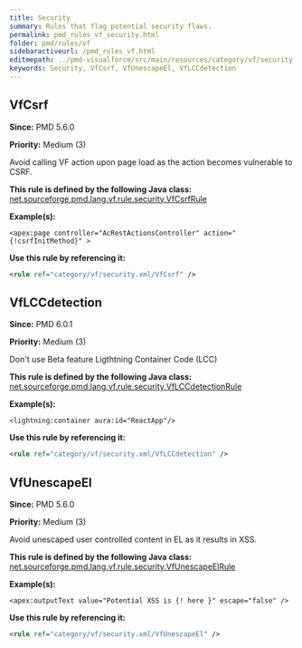 ```yaml
---
title: Security
summary: Rules that flag potential security flaws.
permalink: pmd_rules_vf_security.html
folder: pmd/rules/vf
sidebaractiveurl: /pmd_rules_vf.html
editmepath: ../pmd-visualforce/src/main/resources/category/vf/security.xml
keywords: Security, VfCsrf, VfUnescapeEl, VfLCCdetection
---
```

## VfCsrf

**Since:** PMD 5.6.0

**Priority:** Medium (3)

Avoid calling VF action upon page load as the action becomes vulnerable to CSRF.

**This rule is defined by the following Java class:** [net.sourceforge.pmd.lang.vf.rule.security.VfCsrfRule](https://github.com/pmd/pmd/blob/master/pmd-visualforce/src/main/java/net/sourceforge/pmd/lang/vf/rule/security/VfCsrfRule.java)

**Example(s):**

``` vf
<apex:page controller="AcRestActionsController" action="{!csrfInitMethod}" >
```

**Use this rule by referencing it:**
``` xml
<rule ref="category/vf/security.xml/VfCsrf" />
```

## VfLCCdetection

**Since:** PMD 6.0.1

**Priority:** Medium (3)

Don't use Beta feature Ligthtning Container Code (LCC)

**This rule is defined by the following Java class:** [net.sourceforge.pmd.lang.vf.rule.security.VfLCCdetectionRule](https://github.com/pmd/pmd/blob/master/pmd-visualforce/src/main/java/net/sourceforge/pmd/lang/vf/rule/security/VfLCCdetectionRule.java)

**Example(s):**

``` vf
<lightning:container aura:id="ReactApp"/>
```

**Use this rule by referencing it:**
``` xml
<rule ref="category/vf/security.xml/VfLCCdetection" />
```

## VfUnescapeEl

**Since:** PMD 5.6.0

**Priority:** Medium (3)

Avoid unescaped user controlled content in EL as it results in XSS.

**This rule is defined by the following Java class:** [net.sourceforge.pmd.lang.vf.rule.security.VfUnescapeElRule](https://github.com/pmd/pmd/blob/master/pmd-visualforce/src/main/java/net/sourceforge/pmd/lang/vf/rule/security/VfUnescapeElRule.java)

**Example(s):**

``` vf
<apex:outputText value="Potential XSS is {! here }" escape="false" />
```

**Use this rule by referencing it:**
``` xml
<rule ref="category/vf/security.xml/VfUnescapeEl" />
```

